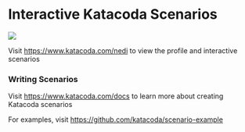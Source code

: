 # Interactive Katacoda Scenarios

[![](http://shields.katacoda.com/katacoda/nedi/count.svg)](https://www.katacoda.com/nedi "Get your profile on Katacoda.com")

Visit https://www.katacoda.com/nedi to view the profile and interactive scenarios

### Writing Scenarios
Visit https://www.katacoda.com/docs to learn more about creating Katacoda scenarios

For examples, visit https://github.com/katacoda/scenario-example
